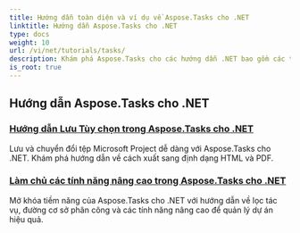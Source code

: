 ```yaml
---
title: Hướng dẫn toàn diện và ví dụ về Aspose.Tasks cho .NET
linktitle: Hướng dẫn Aspose.Tasks cho .NET
type: docs
weight: 10
url: /vi/net/tutorials/tasks/
description: Khám phá Aspose.Tasks cho các hướng dẫn .NET bao gồm các tùy chọn lưu, lịch & lập lịch, quản lý dự án, v.v. Nâng cao kỹ năng quản lý dự án của bạn.
is_root: true
---
```


## Hướng dẫn Aspose.Tasks cho .NET
### [Hướng dẫn Lưu Tùy chọn trong Aspose.Tasks cho .NET](./guide-to-saving-options/)
Lưu và chuyển đổi tệp Microsoft Project dễ dàng với Aspose.Tasks cho .NET. Khám phá hướng dẫn về cách xuất sang định dạng HTML và PDF.
### [Làm chủ các tính năng nâng cao trong Aspose.Tasks cho .NET](./master-advanced-features/)
Mở khóa tiềm năng của Aspose.Tasks cho .NET với hướng dẫn về lọc tác vụ, đường cơ sở phân công và các tính năng nâng cao để quản lý dự án hiệu quả.